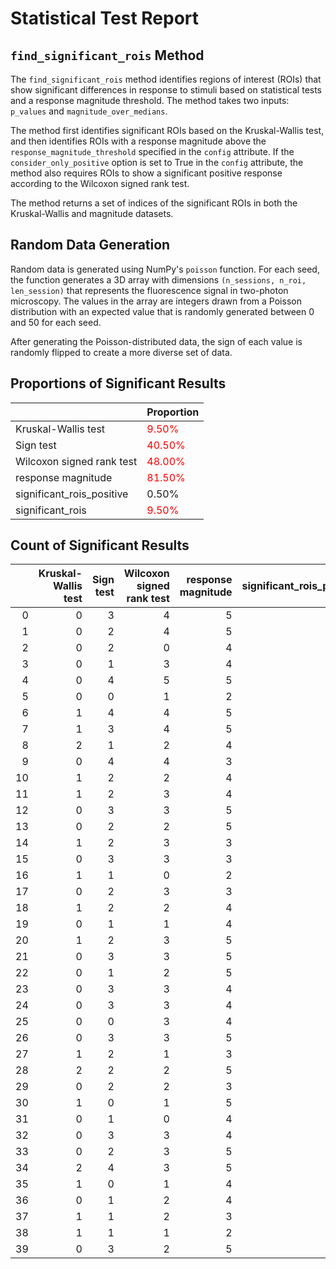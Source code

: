 # Statistical Test Report

## `find_significant_rois` Method

The `find_significant_rois` method identifies regions of interest (ROIs) that show significant differences in response to stimuli based on statistical tests and a response magnitude threshold. The method takes two inputs: `p_values` and `magnitude_over_medians`.

The method first identifies significant ROIs based on the Kruskal-Wallis test, and then identifies ROIs with a response magnitude above the `response_magnitude_threshold` specified in the `config` attribute. If the `consider_only_positive` option is set to True in the `config` attribute, the method also requires ROIs to show a significant positive response according to the Wilcoxon signed rank test.

The method returns a set of indices of the significant ROIs in both the Kruskal-Wallis and magnitude datasets.

## Random Data Generation

Random data is generated using NumPy's `poisson` function. For each seed, the function generates a 3D array with dimensions `(n_sessions, n_roi, len_session)` that represents the fluorescence signal in two-photon microscopy. The values in the array are integers drawn from a Poisson distribution with an expected value that is randomly generated between 0 and 50 for each seed.

After generating the Poisson-distributed data, the sign of each value is randomly flipped to create a more diverse set of data.

## Proportions of Significant Results

|                           | Proportion                            |
|:--------------------------|:--------------------------------------|
| Kruskal-Wallis test       | <span style='color:red'>9.50%</span>  |
| Sign test                 | <span style='color:red'>40.50%</span> |
| Wilcoxon signed rank test | <span style='color:red'>48.00%</span> |
| response magnitude        | <span style='color:red'>81.50%</span> |
| significant_rois_positive | 0.50%                                 |
| significant_rois          | <span style='color:red'>9.50%</span>  |
## Count of Significant Results

|    |   Kruskal-Wallis test |   Sign test |   Wilcoxon signed rank test |   response magnitude |   significant_rois_positive |   significant_rois |
|---:|----------------------:|------------:|----------------------------:|---------------------:|----------------------------:|-------------------:|
|  0 |                     0 |           3 |                           4 |                    5 |                           0 |                  0 |
|  1 |                     0 |           2 |                           4 |                    5 |                           0 |                  0 |
|  2 |                     0 |           2 |                           0 |                    4 |                           0 |                  0 |
|  3 |                     0 |           1 |                           3 |                    4 |                           0 |                  0 |
|  4 |                     0 |           4 |                           5 |                    5 |                           0 |                  0 |
|  5 |                     0 |           0 |                           1 |                    2 |                           0 |                  0 |
|  6 |                     1 |           4 |                           4 |                    5 |                           1 |                  1 |
|  7 |                     1 |           3 |                           4 |                    5 |                           0 |                  1 |
|  8 |                     2 |           1 |                           2 |                    4 |                           0 |                  2 |
|  9 |                     0 |           4 |                           4 |                    3 |                           0 |                  0 |
| 10 |                     1 |           2 |                           2 |                    4 |                           0 |                  1 |
| 11 |                     1 |           2 |                           3 |                    4 |                           0 |                  1 |
| 12 |                     0 |           3 |                           3 |                    5 |                           0 |                  0 |
| 13 |                     0 |           2 |                           2 |                    5 |                           0 |                  0 |
| 14 |                     1 |           2 |                           3 |                    3 |                           0 |                  1 |
| 15 |                     0 |           3 |                           3 |                    3 |                           0 |                  0 |
| 16 |                     1 |           1 |                           0 |                    2 |                           0 |                  1 |
| 17 |                     0 |           2 |                           3 |                    3 |                           0 |                  0 |
| 18 |                     1 |           2 |                           2 |                    4 |                           0 |                  1 |
| 19 |                     0 |           1 |                           1 |                    4 |                           0 |                  0 |
| 20 |                     1 |           2 |                           3 |                    5 |                           0 |                  1 |
| 21 |                     0 |           3 |                           3 |                    5 |                           0 |                  0 |
| 22 |                     0 |           1 |                           2 |                    5 |                           0 |                  0 |
| 23 |                     0 |           3 |                           3 |                    4 |                           0 |                  0 |
| 24 |                     0 |           3 |                           3 |                    4 |                           0 |                  0 |
| 25 |                     0 |           0 |                           3 |                    4 |                           0 |                  0 |
| 26 |                     0 |           3 |                           3 |                    5 |                           0 |                  0 |
| 27 |                     1 |           2 |                           1 |                    3 |                           0 |                  1 |
| 28 |                     2 |           2 |                           2 |                    5 |                           0 |                  2 |
| 29 |                     0 |           2 |                           2 |                    3 |                           0 |                  0 |
| 30 |                     1 |           0 |                           1 |                    5 |                           0 |                  1 |
| 31 |                     0 |           1 |                           0 |                    4 |                           0 |                  0 |
| 32 |                     0 |           3 |                           3 |                    4 |                           0 |                  0 |
| 33 |                     0 |           2 |                           3 |                    5 |                           0 |                  0 |
| 34 |                     2 |           4 |                           3 |                    5 |                           0 |                  2 |
| 35 |                     1 |           0 |                           1 |                    4 |                           0 |                  1 |
| 36 |                     0 |           1 |                           2 |                    4 |                           0 |                  0 |
| 37 |                     1 |           1 |                           2 |                    3 |                           0 |                  1 |
| 38 |                     1 |           1 |                           1 |                    2 |                           0 |                  1 |
| 39 |                     0 |           3 |                           2 |                    5 |                           0 |                  0 |
